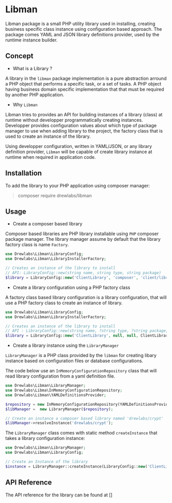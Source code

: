 # Libman

Libman package is a small PHP utility library used in installing, creating business specific class instance using configuration based approach. The package comes YAML and JSON library definitions provider, used by the runtime instance builder.

## Concept

- What is a Library ?

A library in the `libman` package implementation is a pure abstraction arround a PHP object that performs a specific task, or a set of tasks. A PHP object having business domain specific implementation that that must be required by another PHP application.

- Why `Libman`

Libman tries to provides an API for building instances of a library (class) at runtime without developper programmatically creating instances. Developper provides configuration values about which type of package manager to use when adding library to the project, the factory class that is used to create an instance of the library.

Using developper configuration, written in YAML/JSON, or any library definition provider, `Libman` will be capable of create library instance at runtime when required in application code.

## Installation

To add the library to your PHP application using composer manager:

> composer require drewlabs/libman

## Usage

- Create a composer based library

Composer based libraries are PHP library installable using `PHP` composer package manager. The library manager assume by default that the library factory class is name `Factory`.

```php
use Drewlabs\Libman\LibraryConfig;
use Drewlabs\Libman\LibraryInstallerFactory;

// Creates an instance of the library to install
// API: LibraryConfig::new(string name, string type, string package)
$library = LibraryConfig::new('ClientLibrary', 'composer', 'client/library');
```

- Create a library configuration using a PHP factory class

A factory class based library configuration is a library configuration, that will use a PHP factory class to create an instance of library.

```php
use Drewlabs\Libman\LibraryConfig;
use Drewlabs\Libman\LibraryInstallerFactory;

// Creates an instance of the library to install
// API : LibraryConfig::new(string name, ?string type, ?string package, string $factoryClass)
$library = LibraryConfig::new('ClientLibrary', null, null, ClientLibraryFactory::class);
```

- Create a library instance using the `LibraryManager`

`LibraryManager` is a PHP class provided by the `libman` for creating libary instance based on configuration files or database configurations.

The code below use an `InMemoryConfigurationRepository` class that will read library configuration from a yaml definition file.

```php
use Drewlabs\Libman\LibraryManager;
use Drewlabs\Libma\InMemoryConfigurationRepository;
use Drewlabs\Libman\YAMLDefinitionsProvider;

$repository = new InMemoryConfigurationRepository(YAMLDefinitionsProvider::create('./path/to/libman.yml'));
$libManager =  new LibraryManager($repository);

// Create an instance a composer based library named 'drewlabs/crypt'
$libManager->resolveInstance('drewlabs/crypt');
```

The `LibraryManager` class comes with static method `createInstance` that takes a library configuration instance:

```php
use Drewlabs\Libman\LibraryManager;
use Drewlabs\Libman\LibraryConfig;

// Create an Instance of the library 
$instance = LibraryManager::createInstance(LibraryConfig::new('ClientLibrary));
```

## API Reference

The API reference for the library can be found at []